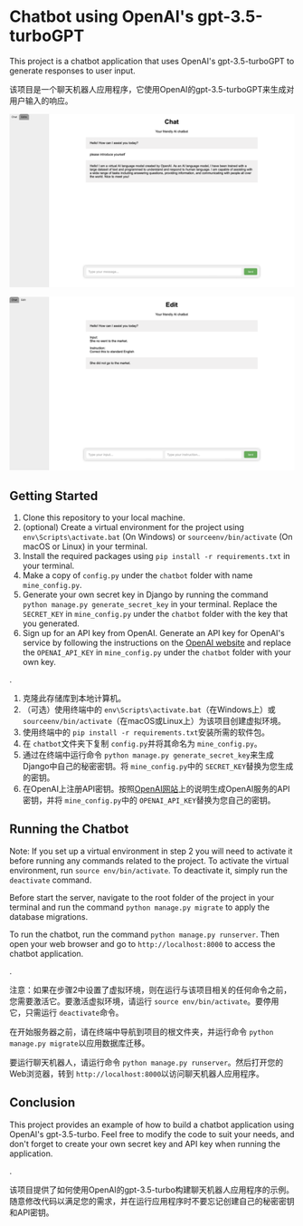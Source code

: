 # Chatbot using OpenAI's gpt-3.5-turboGPT

This project is a chatbot application that uses OpenAI's gpt-3.5-turboGPT to generate responses to user input.

该项目是一个聊天机器人应用程序，它使用OpenAI的gpt-3.5-turboGPT来生成对用户输入的响应。

![1680063729336](image/README/1680063729336.png)

![1680064177415](image/README/1680064177415.png)

## Getting Started

1. Clone this repository to your local machine.
2. (optional) Create a virtual environment for the project using `env\Scripts\activate.bat` (On Windows) or `sourceenv/bin/activate` (On macOS or Linux) in your terminal.
3. Install the required packages using `pip install -r requirements.txt` in your terminal.
4. Make a copy of  `config.py` under the `chatbot` folder with name `mine_config.py`.
5. Generate your own secret key in Django by running the command `python manage.py generate_secret_key` in your terminal. Replace the `SECRET_KEY` in `mine_config.py` under the `chatbot` folder with the key that you generated.
6. Sign up for an API key from OpenAI. Generate an API key for OpenAI's service by following the instructions on the [OpenAI website](https://platform.openai.com/account/api-keys) and replace the `OPENAI_API_KEY` in `mine_config.py` under the `chatbot` folder with your own key.

.
1. 克隆此存储库到本地计算机。
2. （可选）使用终端中的 `env\Scripts\activate.bat`（在Windows上）或 `sourceenv/bin/activate`（在macOS或Linux上）为该项目创建虚拟环境。
3. 使用终端中的 `pip install -r requirements.txt`安装所需的软件包。
4. 在 `chatbot`文件夹下复制 `config.py`并将其命名为 `mine_config.py`。
5. 通过在终端中运行命令 `python manage.py generate_secret_key`来生成Django中自己的秘密密钥。将 `mine_config.py`中的 `SECRET_KEY`替换为您生成的密钥。
6. 在OpenAI上注册API密钥。按照[OpenAI网站](https://platform.openai.com/account/api-keys)上的说明生成OpenAI服务的API密钥，并将 `mine_config.py`中的 `OPENAI_API_KEY`替换为您自己的密钥。

## Running the Chatbot

Note: If you set up a virtual environment in step 2 you will need to activate it before running any commands related to the project. To activate the virtual environment, run `source env/bin/activate`. To deactivate it, simply run the `deactivate` command.

Before start the server, navigate to the root folder of the project in your terminal and run the command `python manage.py migrate` to apply the database migrations.

To run the chatbot, run the command `python manage.py runserver`. Then open your web browser and go to `http://localhost:8000` to access the chatbot application.

.

注意：如果在步骤2中设置了虚拟环境，则在运行与该项目相关的任何命令之前，您需要激活它。要激活虚拟环境，请运行 `source env/bin/activate`。要停用它，只需运行 `deactivate`命令。

在开始服务器之前，请在终端中导航到项目的根文件夹，并运行命令 `python manage.py migrate`以应用数据库迁移。

要运行聊天机器人，请运行命令 `python manage.py runserver`。然后打开您的Web浏览器，转到 `http://localhost:8000`以访问聊天机器人应用程序。

## Conclusion

This project provides an example of how to build a chatbot application using OpenAI's gpt-3.5-turbo. Feel free to modify the code to suit your needs, and don't forget to create your own secret key and API key when running the application.

.

该项目提供了如何使用OpenAI的gpt-3.5-turbo构建聊天机器人应用程序的示例。随意修改代码以满足您的需求，并在运行应用程序时不要忘记创建自己的秘密密钥和API密钥。
